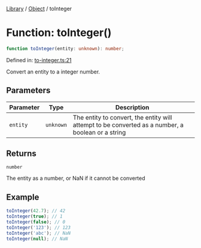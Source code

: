 <!-- markdownlint-disable -->
<!-- cspell: disable -->
[Library](../index.md) / [Object](./index.md) / toInteger

# Function: toInteger()

```ts
function toInteger(entity: unknown): number;
```

Defined in: [to-integer.ts:21](https://github.com/technobuddha/library/blob/main/src/to-integer.ts#L21)

Convert an entity to a integer number.

## Parameters

| Parameter | Type | Description |
| ------ | ------ | ------ |
| `entity` | `unknown` | The entity to convert, the entity will attempt to be converted as a number, a boolean or a string |

## Returns

`number`

The entity as a number, or NaN if it cannot be converted

## Example

```typescript
toInteger(42.7); // 42
toInteger(true); // 1
toInteger(false); // 0
toInteger('123'); // 123
toInteger('abc'); // NaN
toInteger(null); // NaN
```

